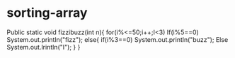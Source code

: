 # sorting-array
   Public static void fizzibuzz(int n){
     for(i%<=50;i++;I<3)
  If(i%5==0)
     System.out.println("fizz");
  else{
    if(i%3==0)
       System.out.println("buzz");
    Else
        System.out.lrintln("I");
}
}
